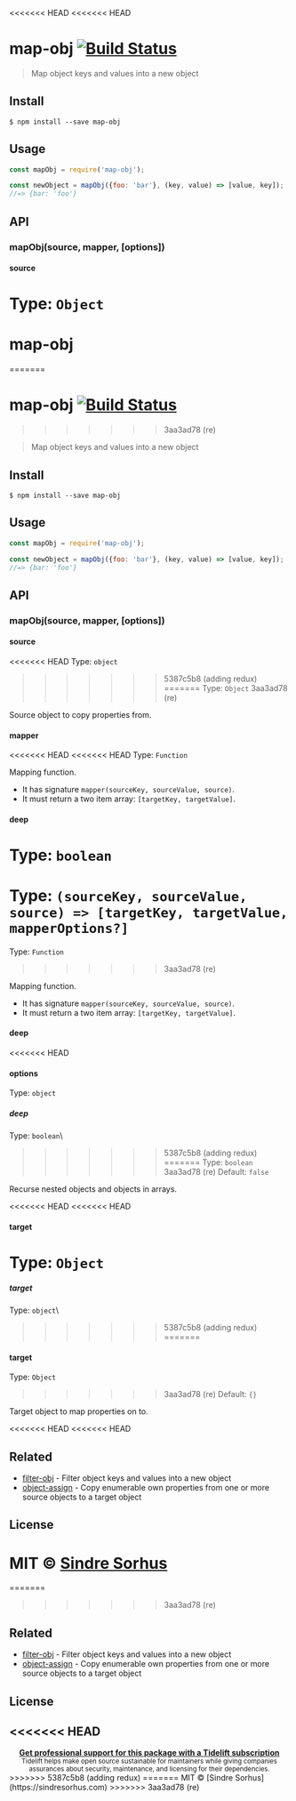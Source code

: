 <<<<<<< HEAD
<<<<<<< HEAD
# map-obj [![Build Status](https://travis-ci.org/sindresorhus/map-obj.svg?branch=master)](https://travis-ci.org/sindresorhus/map-obj)

> Map object keys and values into a new object


## Install

```
$ npm install --save map-obj
```


## Usage

```js
const mapObj = require('map-obj');

const newObject = mapObj({foo: 'bar'}, (key, value) => [value, key]);
//=> {bar: 'foo'}
```


## API

### mapObj(source, mapper, [options])

#### source

Type: `Object`
=======
# map-obj
=======
# map-obj [![Build Status](https://travis-ci.org/sindresorhus/map-obj.svg?branch=master)](https://travis-ci.org/sindresorhus/map-obj)
>>>>>>> 3aa3ad78 (re)

> Map object keys and values into a new object


## Install

```
$ npm install --save map-obj
```


## Usage

```js
const mapObj = require('map-obj');

const newObject = mapObj({foo: 'bar'}, (key, value) => [value, key]);
//=> {bar: 'foo'}
```


## API

### mapObj(source, mapper, [options])

#### source

<<<<<<< HEAD
Type: `object`
>>>>>>> 5387c5b8 (adding redux)
=======
Type: `Object`
>>>>>>> 3aa3ad78 (re)

Source object to copy properties from.

#### mapper

<<<<<<< HEAD
<<<<<<< HEAD
Type: `Function`

Mapping function.

- It has signature `mapper(sourceKey, sourceValue, source)`.
- It must return a two item array: `[targetKey, targetValue]`.

#### deep

Type: `boolean`<br>
=======
Type: `(sourceKey, sourceValue, source) => [targetKey, targetValue, mapperOptions?]`
=======
Type: `Function`
>>>>>>> 3aa3ad78 (re)

Mapping function.

- It has signature `mapper(sourceKey, sourceValue, source)`.
- It must return a two item array: `[targetKey, targetValue]`.

#### deep

<<<<<<< HEAD
#### options

Type: `object`

##### deep

Type: `boolean`\
>>>>>>> 5387c5b8 (adding redux)
=======
Type: `boolean`<br>
>>>>>>> 3aa3ad78 (re)
Default: `false`

Recurse nested objects and objects in arrays.

<<<<<<< HEAD
<<<<<<< HEAD
#### target

Type: `Object`<br>
=======
##### target

Type: `object`\
>>>>>>> 5387c5b8 (adding redux)
=======
#### target

Type: `Object`<br>
>>>>>>> 3aa3ad78 (re)
Default: `{}`

Target object to map properties on to.

<<<<<<< HEAD
<<<<<<< HEAD

## Related

- [filter-obj](https://github.com/sindresorhus/filter-obj) - Filter object keys and values into a new object
- [object-assign](https://github.com/sindresorhus/object-assign) - Copy enumerable own properties from one or more source objects to a target object


## License

MIT © [Sindre Sorhus](https://sindresorhus.com)
=======
=======

>>>>>>> 3aa3ad78 (re)
## Related

- [filter-obj](https://github.com/sindresorhus/filter-obj) - Filter object keys and values into a new object
- [object-assign](https://github.com/sindresorhus/object-assign) - Copy enumerable own properties from one or more source objects to a target object


## License

<<<<<<< HEAD
---

<div align="center">
	<b>
		<a href="https://tidelift.com/subscription/pkg/npm-map-obj?utm_source=npm-map-obj&utm_medium=referral&utm_campaign=readme">Get professional support for this package with a Tidelift subscription</a>
	</b>
	<br>
	<sub>
		Tidelift helps make open source sustainable for maintainers while giving companies<br>assurances about security, maintenance, and licensing for their dependencies.
	</sub>
</div>
>>>>>>> 5387c5b8 (adding redux)
=======
MIT © [Sindre Sorhus](https://sindresorhus.com)
>>>>>>> 3aa3ad78 (re)
